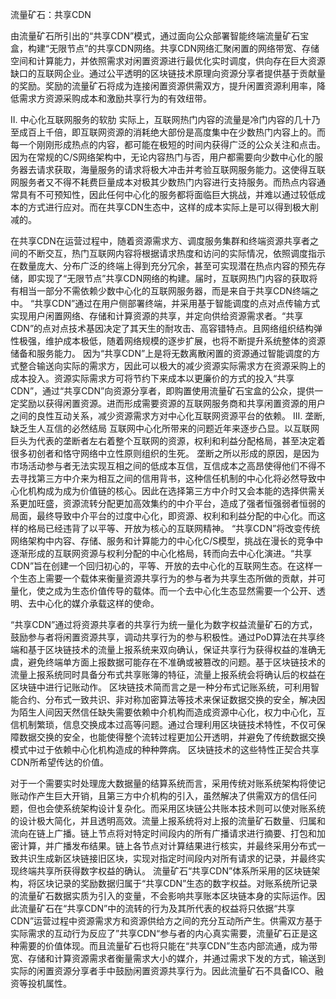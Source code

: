 流量矿石：共享CDN
                                                   
由流量矿石所引出的“共享CDN”模式，通过面向公众部署智能终端流量矿石宝盒，构建“无限节点”的共享CDN网络。共享CDN网络汇聚闲置的网络带宽、存储空间和计算能力，并依照需求对闲置资源进行最优化实时调度，供向存在巨大资源缺口的互联网企业。通过公平透明的区块链技术原理向资源分享者提供基于贡献量的奖励。奖励的流量矿石将成为连接闲置资源供需双方，提升闲置资源利用率，降低需求方资源采购成本和激励共享行为的有效纽带。

II. 中心化互联网服务的软肋
实际上，互联网热门内容的流量是冷门内容的几十乃至成百上千倍，即互联网资源的消耗绝大部份是高度集中在少数热门内容上的。而每一个刚刚形成热点的内容，都可能在极短的时间内获得广泛的公众关注和点击。因为在常规的C/S网络架构中，无论内容热门与否，用户都需要向少数中心化的服务器去请求获取，海量服务的请求将极大冲击并考验互联网服务能力。这使得互联网服务者又不得不耗费巨量成本对极其少数热门内容进行支持服务。而热点内容通常具有不可预知性，因此任何中心化的服务都将面临巨大挑战，并难以通过较低成本的方式进行应对。而在共享CDN生态中，这样的成本实际上是可以得到极大削减的。              
                                                
在共享CDN在运营过程中，随着资源需求方、调度服务集群和终端资源共享者之间的不断交互，热门互联网内容将根据请求热度和访问的实际情况，依照调度指示在数量庞大、分布广泛的终端上得到充分冗余，甚至可实现潜在热点内容的预先存储，即实现了“无限节点”共享CDN网络的构建。届时，互联网热门内容的获取将有相当一部分不需依赖少数中心化的互联网服务器，而是来自于共享CDN终端之中。
“共享CDN”通过在用户侧部署终端，并采用基于智能调度的点对点传输方式实现用户闲置网络、存储和计算资源的共享，并定向供给资源需求者。“共享CDN”的点对点技术基因决定了其天生的耐攻击、高容错特点。且网络组织结构弹性极强，维护成本极低，随着网络规模的逐步扩展，也将不断提升系统整体的资源储备和服务能力。
因为“共享CDN”上是将无数离散闲置的资源通过智能调度的方式整合输送向实际的需求方，因此可以极大的减少资源实际需求方在资源采购上的成本投入。资源实际需求方可将节约下来成本以更廉价的方式的投入“共享CDN”，通过“共享CDN”向资源分享者，即购置使用流量矿石宝盒的公众，提供一定奖励以获得闲置资源。进而形成需要资源的互联网服务商和共享闲置资源的用户之间的良性互动关系，减少资源需求方对中心化互联网资源平台的依赖。
III. 垄断,缺乏生人互信的必然结局
互联网中心化所带来的问题近年来逐步凸显。以互联网巨头为代表的垄断者左右着整个互联网的资源，权利和利益分配格局，甚至决定着很多初创者和恪守网络中立性原则组织的生死。
垄断之所以形成的原因，是因为市场活动参与者无法实现互相之间的低成本互信，互信成本之高昂使得他们不得不去寻找第三方中介来为相互之间的信用背书，这种信任机制的中心化将必然导致中心化机构成为成为价值链的核心。因此在选择第三方中介时又会本能的选择供需关系更加旺盛，资源流转分配更加高效集约的中介平台，造成了强者恒强弱者恒弱的局面，最终导致中介平台的过度中心化，即资源、权利和利益分配的中心化。而这样的格局已经违背了以平等、开放为核心的互联网精神。
“共享CDN”将改变传统网络架构中内容、存储、服务和计算能力的中心化C/S模型，挑战在漫长的竞争中逐渐形成的互联网资源与权利分配的中心化格局，转而向去中心化演进。“共享CDN”旨在创建一个回归初心的，平等、开放的去中心化的互联网生态。在这样一个生态上需要一个载体来衡量资源共享行为的参与者为共享生态所做的贡献，并可量化，使之成为生态价值传导的载体。而一个去中心化生态显然需要一个公开、透明、去中心化的媒介承载这样的使命。
               
“共享CDN”通过将资源共享者的共享行为统一量化为数字权益流量矿石的方式，鼓励参与者将闲置资源共享，调动共享行为的参与积极性。通过PoD算法在共享终端和基于区块链技术的流量上报系统来双向确认，保证共享行为获得权益的准确无虞，避免终端单方面上报数据可能存在不准确或被篡改的问题。基于区块链技术的流量上报系统同时具备分布式共享账簿的特征，流量上报系统会将确认后的权益在区块链中进行记账动作。
区块链技术简而言之是一种分布式记账系统，可利用智能合约、分布式一致共识、非对称加密算法等技术来保证数据交换的安全，解决因为陌生人间因天然信任缺失需要依赖中介机构而造成资源中心化，权力中心化，互信机制繁琐，信息交换成本过高等问题。通过合理利用区块链技术特性，不仅可保障数据交换的安全，也能使得整个流转过程更加公开透明，并避免了传统数据交换模式中过于依赖中心化机构造成的种种弊病。 区块链技术的这些特性正契合共享CDN所希望传达的价值。

对于一个需要实时处理庞大数据量的结算系统而言，采用传统对账系统架构将使记账动作产生巨大开销，且第三方中介机构的引入，虽然解决了供需双方的信任问题，但也会使系统架构设计复杂化。而采用区块链公共账本技术则可以使对账系统的设计极大简化，并且透明高效。流量上报系统将对上报的流量矿石数量、归属和流向在链上广播。链上节点将对特定时间段内的所有广播请求进行摘要、打包和加密计算，并广播发布结果。链上各节点对计算结果进行核实，并最终采用分布式一致共识生成新区块链接旧区块，实现对指定时间段内对所有请求的记录，并最终实现终端共享所获得数字权益的确认。
流量矿石“共享CDN”体系所采用的区块链架构，将区块记录的奖励数据归属于“共享CDN”生态的数字权益。对账系统所记录的流量矿石数据实质为引入的变量，不会影响共享账本区块链本身的实际运作。因此流量矿石在“共享CDN”中的流转的行为及其所代表的权益将只依据“共享CDN”运营过程中资源需求方和资源供给方之间的充分互动所产生。供需双方基于实际需求的互动行为反应了”共享CDN“参与者的内心真实需要，流量矿石正是这种需要的价值体现。而且流量矿石也将只能在“共享CDN”生态内部流通，成为带宽、存储和计算资源需求者衡量需求大小的媒介，并通过需求下发的方式，输送到实际的闲置资源分享者手中鼓励闲置资源共享行为。因此流量矿石不具备ICO、融资等投机属性。

